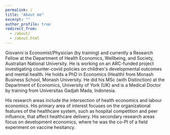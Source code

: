 ```yaml
---
permalink: /
title: "About me"
excerpt: ""
author_profile: true
redirect_from: 
  - /about/
  - /about.html
---
```


Giovanni is Economist/Physician (by training) and currently a Research Fellow at the Department of Health Economics, Wellbeing, and Society, Australian National University. He is working on an ARC-funded project investigating counter-covid policies on children's developmental outcomes and mental health. He holds a PhD in Economics (Health) from Monash Business School, Monash University. He did his MSc (with Distinction) at the Department of Economics, University of York (UK) and is a Medical Doctor by training from Universitas Gadjah Mada, Indonesia.

His research areas include the intersection of health economics and labour economics. His primary area of interest focuses on the organizational features of the healthcare system, such as hospital competition and peer influence, that affect healthcare delivery. His secondary research areas focus on development economics, where he was the co-PI of a field experiment on vaccine hesitancy.
